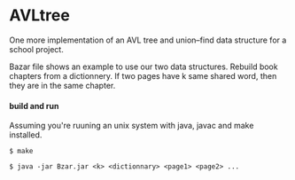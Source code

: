 AVLtree
=======

One more implementation of an AVL tree and union–find data structure for a school project.

Bazar file shows an example to use our two data structures.
Rebuild book chapters from a dictionnery.
If two pages have k same shared word, then they are in the same chapter.

#### build and run

Assuming you're ruuning an unix system with java, javac and make installed.

    $ make
    
    $ java -jar Bzar.jar <k> <dictionnary> <page1> <page2> ...

